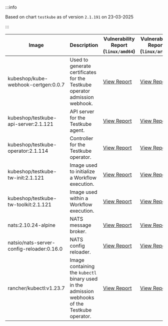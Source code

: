 :::info

Based on chart `testkube` as of version `2.1.191` on 23-03-2025

:::

| Image | Description | Vulnerability Report (`linux/amd64`) | Vulnerability Report (`linux/arm64`) | Docker Image |
|-------|-------------|----------------------------------------|----------------------------------------|--------------|
| kubeshop/kube-webhook-certgen:0.0.7 | Used to generate certificates for the Testkube operator admission webhook. | [View Report](./kube-webhook-certgen-0.0.7_linux_amd64.md) | [View Report](./kube-webhook-certgen-0.0.7_linux_arm64.md) | [View Image](https://hub.docker.com/layers/kubeshop/kube-webhook-certgen/0.0.7/images/sha256-99c5ac7ef7cf17b180a3ae9d11144120ff203017d6bd805dc95ab2648a5a6e7e?context=explore) |
| kubeshop/testkube-api-server:2.1.121 | API server for the Testkube agent. | [View Report](./testkube-api-server-2.1.121_linux_amd64.md) | [View Report](./testkube-api-server-2.1.121_linux_arm64.md) | [View Image](https://hub.docker.com/layers/kubeshop/testkube-api-server/2.1.121/images/sha256-2a87bddb89fce10fe76736ccab3627ae30269b0bb6a9037623f871c78e121f54?context=explore) |
| kubeshop/testkube-operator:2.1.114 | Controller for the Testkube operator. | [View Report](./testkube-operator-2.1.114_linux_amd64.md) | [View Report](./testkube-operator-2.1.114_linux_arm64.md) | [View Image](https://hub.docker.com/layers/kubeshop/testkube-operator/2.1.114/images/sha256-991e29661ac75736b10a7ec5a1dc37076c0c1e21195c2e1fe0df6ed8a0d39964?context=explore) |
| kubeshop/testkube-tw-init:2.1.121 | Image used to initialize a Workflow execution. | [View Report](./testkube-tw-init-2.1.121_linux_amd64.md) | [View Report](./testkube-tw-init-2.1.121_linux_arm64.md) | [View Image](https://hub.docker.com/layers/kubeshop/testkube-tw-init/2.1.121/images/sha256-effdfd571dc1d037ae8b5bbad4623d0f9d044f048c58c53e74950d3ba69d95d1?context=explore) |
| kubeshop/testkube-tw-toolkit:2.1.121 | Image used within a Workflow execution. | [View Report](./testkube-tw-toolkit-2.1.121_linux_amd64.md) | [View Report](./testkube-tw-toolkit-2.1.121_linux_arm64.md) | [View Image](https://hub.docker.com/layers/kubeshop/testkube-tw-toolkit/2.1.121/images/sha256-7803f60b2cc0de03a9ba3ca2db7ca184ec4601e98c95df224cc11fa044a5adbe?context=explore) |
| nats:2.10.24-alpine | NATS message broker. | [View Report](./nats-2.10.24-alpine_linux_amd64.md) | [View Report](./nats-2.10.24-alpine_linux_arm64.md) | [View Image](https://hub.docker.com/layers/library/nats/2.10.24-alpine/images/sha256-d13ec5ce79a02e1be937820dd36db611e25bd0c08cd9947fa9a5d52a56bf91fc?context=explore) |
| natsio/nats-server-config-reloader:0.16.0 | NATS config reloader. | [View Report](./nats-server-config-reloader-0.16.0_linux_amd64.md) | [View Report](./nats-server-config-reloader-0.16.0_linux_arm64.md) | [View Image](https://hub.docker.com/layers/natsio/nats-server-config-reloader/0.16.0/images/sha256-6e1f185d0f39fdf6032872bd20f1ce134d4e18c923d55f7cf93d40afcf6a8ffe?context=explore) |
| rancher/kubectl:v1.23.7 | Image containing the `kubectl` binary used in the admission webhooks of the Testkube operator. | [View Report](./kubectl-v1.23.7_linux_amd64.md) | [View Report](./kubectl-v1.23.7_linux_arm64.md) | [View Image](https://hub.docker.com/layers/rancher/kubectl/v1.23.7/images/sha256-139cffe27d95d9b3cdeb782a7456cf5eb6a2d18b7a90b85a2c0bde4ff295bae8?context=explore) |
